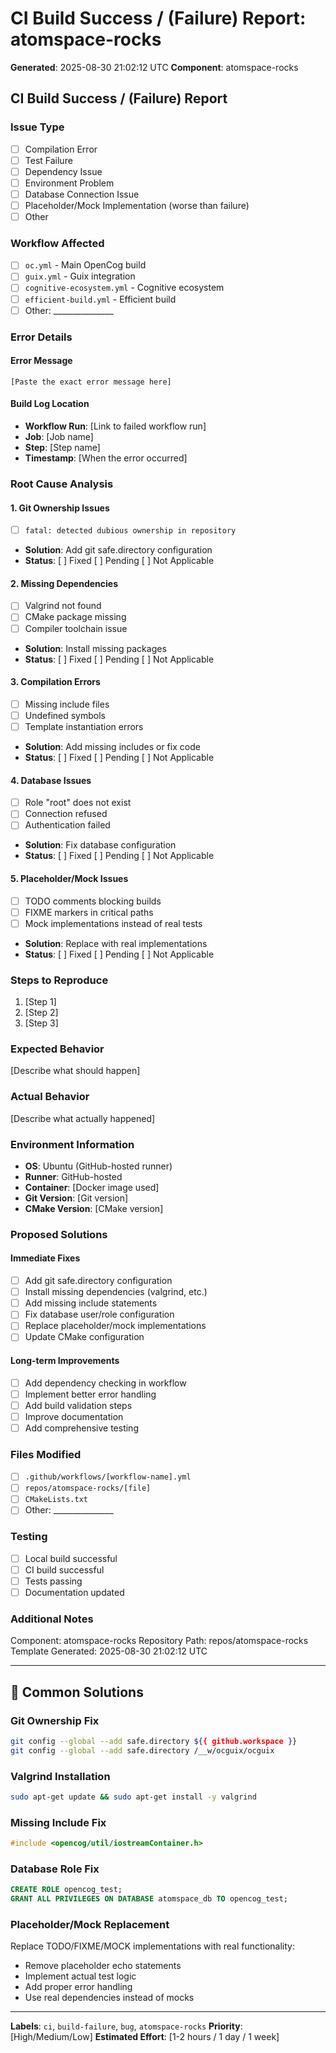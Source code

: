 # CI Build Success / (Failure) Report: atomspace-rocks

**Generated**: 2025-08-30 21:02:12 UTC
**Component**: atomspace-rocks

## CI Build Success / (Failure) Report

### **Issue Type**
- [ ] Compilation Error
- [ ] Test Failure
- [ ] Dependency Issue
- [ ] Environment Problem
- [ ] Database Connection Issue
- [ ] Placeholder/Mock Implementation (worse than failure)
- [ ] Other

### **Workflow Affected**
- [ ] `oc.yml` - Main OpenCog build
- [ ] `guix.yml` - Guix integration
- [ ] `cognitive-ecosystem.yml` - Cognitive ecosystem
- [ ] `efficient-build.yml` - Efficient build
- [ ] Other: _______________

### **Error Details**

#### **Error Message**
```
[Paste the exact error message here]
```

#### **Build Log Location**
- **Workflow Run**: [Link to failed workflow run]
- **Job**: [Job name]
- **Step**: [Step name]
- **Timestamp**: [When the error occurred]

### **Root Cause Analysis**

#### **1. Git Ownership Issues**
- [ ] `fatal: detected dubious ownership in repository`
- **Solution**: Add git safe.directory configuration
- **Status**: [ ] Fixed [ ] Pending [ ] Not Applicable

#### **2. Missing Dependencies**
- [ ] Valgrind not found
- [ ] CMake package missing
- [ ] Compiler toolchain issue
- **Solution**: Install missing packages
- **Status**: [ ] Fixed [ ] Pending [ ] Not Applicable

#### **3. Compilation Errors**
- [ ] Missing include files
- [ ] Undefined symbols
- [ ] Template instantiation errors
- **Solution**: Add missing includes or fix code
- **Status**: [ ] Fixed [ ] Pending [ ] Not Applicable

#### **4. Database Issues**
- [ ] Role "root" does not exist
- [ ] Connection refused
- [ ] Authentication failed
- **Solution**: Fix database configuration
- **Status**: [ ] Fixed [ ] Pending [ ] Not Applicable

#### **5. Placeholder/Mock Issues**
- [ ] TODO comments blocking builds
- [ ] FIXME markers in critical paths
- [ ] Mock implementations instead of real tests
- **Solution**: Replace with real implementations
- **Status**: [ ] Fixed [ ] Pending [ ] Not Applicable

### **Steps to Reproduce**
1. [Step 1]
2. [Step 2]
3. [Step 3]

### **Expected Behavior**
[Describe what should happen]

### **Actual Behavior**
[Describe what actually happened]

### **Environment Information**
- **OS**: Ubuntu (GitHub-hosted runner)
- **Runner**: GitHub-hosted
- **Container**: [Docker image used]
- **Git Version**: [Git version]
- **CMake Version**: [CMake version]

### **Proposed Solutions**

#### **Immediate Fixes**
- [ ] Add git safe.directory configuration
- [ ] Install missing dependencies (valgrind, etc.)
- [ ] Add missing include statements
- [ ] Fix database user/role configuration
- [ ] Replace placeholder/mock implementations
- [ ] Update CMake configuration

#### **Long-term Improvements**
- [ ] Add dependency checking in workflow
- [ ] Implement better error handling
- [ ] Add build validation steps
- [ ] Improve documentation
- [ ] Add comprehensive testing

### **Files Modified**
- [ ] `.github/workflows/[workflow-name].yml`
- [ ] `repos/atomspace-rocks/[file]`
- [ ] `CMakeLists.txt`
- [ ] Other: _______________

### **Testing**
- [ ] Local build successful
- [ ] CI build successful
- [ ] Tests passing
- [ ] Documentation updated

### **Additional Notes**
Component: atomspace-rocks
Repository Path: repos/atomspace-rocks
Template Generated: 2025-08-30 21:02:12 UTC

---

## 🔧 Common Solutions

### **Git Ownership Fix**
```bash
git config --global --add safe.directory ${{ github.workspace }}
git config --global --add safe.directory /__w/ocguix/ocguix
```

### **Valgrind Installation**
```bash
sudo apt-get update && sudo apt-get install -y valgrind
```

### **Missing Include Fix**
```cpp
#include <opencog/util/iostreamContainer.h>
```

### **Database Role Fix**
```sql
CREATE ROLE opencog_test;
GRANT ALL PRIVILEGES ON DATABASE atomspace_db TO opencog_test;
```

### **Placeholder/Mock Replacement**
Replace TODO/FIXME/MOCK implementations with real functionality:
- Remove placeholder echo statements
- Implement actual test logic
- Add proper error handling
- Use real dependencies instead of mocks

---

**Labels**: `ci`, `build-failure`, `bug`, `atomspace-rocks`
**Priority**: [High/Medium/Low]
**Estimated Effort**: [1-2 hours / 1 day / 1 week]
